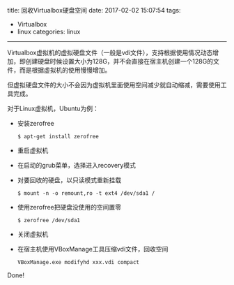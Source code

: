 title: 回收Virtualbox硬盘空间
date: 2017-02-02 15:07:54
tags:
- Virtualbox
- linux
categories: linux
---

Virtualbox虚拟机的虚拟硬盘文件（一般是vdi文件），支持根据使用情况动态增加，即创建硬盘时候设置大小为128G，并不会直接在宿主机创建一个128G的文件，而是根据虚拟机的使用慢慢增加。

但虚拟硬盘文件的大小不会因为虚拟机里面使用空间减少就自动缩减，需要使用工具完成。

<!--more-->

对于Linux虚拟机，Ubuntu为例：

- 安装zerofree

      $ apt-get install zerofree

- 重启虚拟机
- 在启动的grub菜单，选择进入recovery模式
- 对要回收的硬盘，以只读模式重新挂载

      $ mount -n -o remount,ro -t ext4 /dev/sda1 /

- 使用zerofree把硬盘没使用的空间置零

      $ zerofree /dev/sda1

- 关闭虚拟机
- 在宿主机使用VBoxManage工具压缩vdi文件，回收空间

      VBoxManage.exe modifyhd xxx.vdi compact

Done!
